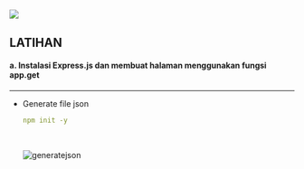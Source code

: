 <h1 float="left">
  <img src="https://readme-typing-svg.herokuapp.com?font=Urbanist&pause=1000&color=1EC309&width=700&lines=Modul+2+-+Node.js+Module+System+dan+Command+Line+Arguments" />
</h1>

<h2>
  LATIHAN
</h2>

<h4>
  a. Instalasi Express.js dan membuat halaman menggunakan fungsi app.get
</h4>
<hr>

  - Generate file json
    ```yml
    npm init -y
    ``` 
    <br>
    
    ![generatejson](https://github.com/alixa01/Prak_PJ_Alixa-Arivya-Tofer/assets/94752755/52219acb-c532-43d0-aaae-85a903e85d13)

    
